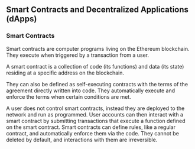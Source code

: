 ## Smart Contracts and Decentralized Applications (dApps)

### Smart Contracts

Smart contracts are computer programs living on the Ethereum blockchain. They execute when triggered by a transaction from a user. 

A smart contract is a collection of code (its functions) and data (its state) residing at a specific address on the blockchain.

They can also be defined as self-executing contracts with the terms of the agreement directly written into code. They automatically execute and enforce the terms when certain conditions are met.

A user does not control smart contracts, instead they are deployed to the network and run as programmed. User accounts can then interact with a smart contract by submitting transactions that execute a function defined on the smart contract. Smart contracts can define rules, like a regular contract, and automatically enforce them via the code. They cannot be deleted by default, and interactions with them are irreversible.
